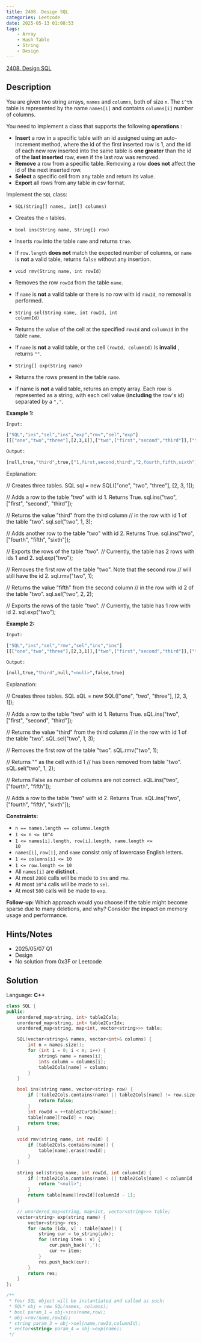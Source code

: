 ```yaml
---
title: 2408. Design SQL
categories: Leetcode
date: 2025-05-13 01:08:53
tags:
    - Array
    - Hash Table
    - String
    - Design
---
```


[2408. Design SQL](https://leetcode.com/problems/design-sql/description/?envType=company&envId=openai&favoriteSlug=openai-all)

## Description

You are given two string arrays, <code>names</code> and <code>columns</code>, both of size <code>n</code>. The <code>i^th</code> table is represented by the name <code>names[i]</code> and contains <code>columns[i]</code> number of columns.

You need to implement a class that supports the following **operations** :

- **Insert**  a row in a specific table with an id assigned using an auto-increment method, where the id of the first inserted row is 1, and the id of each new row inserted into the same table is **one greater**  than the id of the **last inserted**  row, even if the last row was removed.
- **Remove**  a row from a specific table. Removing a row **does not**  affect the id of the next inserted row.
- **Select**  a specific cell from any table and return its value.
- **Export**  all rows from any table in csv format.

Implement the <code>SQL</code> class:

- <code>SQL(String[] names, int[] columns)</code>

- Creates the <code>n</code> tables.

- <code>bool ins(String name, String[] row)</code>

- Inserts <code>row</code> into the table <code>name</code> and returns <code>true</code>.
- If <code>row.length</code> **does not**  match the expected number of columns, or <code>name</code> is **not**  a valid table, returns <code>false</code> without any insertion.

- <code>void rmv(String name, int rowId)</code>

- Removes the row <code>rowId</code> from the table <code>name</code>.
- If <code>name</code> is **not**  a valid table or there is no row with id <code>rowId</code>, no removal is performed.

- <code>String sel(String name, int rowId, int columnId)</code>

- Returns the value of the cell at the specified <code>rowId</code> and <code>columnId</code> in the table <code>name</code>.
- If <code>name</code> is **not**  a valid table, or the cell <code>(rowId, columnId)</code> is **invalid** , returns <code>"<null>"</code>.

- <code>String[] exp(String name)</code>

- Returns the rows present in the table <code>name</code>.
- If name is **not**  a valid table, returns an empty array. Each row is represented as a string, with each cell value (**including**  the row's id) separated by a <code>","</code>.

**Example 1:**

```bash
Input:

["SQL","ins","sel","ins","exp","rmv","sel","exp"]
[[["one","two","three"],[2,3,1]],["two",["first","second","third"]],["two",1,3],["two",["fourth","fifth","sixth"]],["two"],["two",1],["two",2,2],["two"]]

Output:

[null,true,"third",true,["1,first,second,third","2,fourth,fifth,sixth"],null,"fifth",["2,fourth,fifth,sixth"]]
```

Explanation:

// Creates three tables.
SQL sql = new SQL(["one", "two", "three"], [2, 3, 1]);

// Adds a row to the table "two" with id 1. Returns True.
sql.ins("two", ["first", "second", "third"]);

// Returns the value "third" from the third column
// in the row with id 1 of the table "two".
sql.sel("two", 1, 3);

// Adds another row to the table "two" with id 2. Returns True.
sql.ins("two", ["fourth", "fifth", "sixth"]);

// Exports the rows of the table "two".
// Currently, the table has 2 rows with ids 1 and 2.
sql.exp("two");

// Removes the first row of the table "two". Note that the second row
// will still have the id 2.
sql.rmv("two", 1);

// Returns the value "fifth" from the second column
// in the row with id 2 of the table "two".
sql.sel("two", 2, 2);

// Exports the rows of the table "two".
// Currently, the table has 1 row with id 2.
sql.exp("two");

**Example 2:**

```bash
Input:

["SQL","ins","sel","rmv","sel","ins","ins"]
[[["one","two","three"],[2,3,1]],["two",["first","second","third"]],["two",1,3],["two",1],["two",1,2],["two",["fourth","fifth"]],["two",["fourth","fifth","sixth"]]]

Output:

[null,true,"third",null,"<null>",false,true]
```

Explanation:

// Creates three tables.
SQL sQL = new SQL(["one", "two", "three"], [2, 3, 1]);

// Adds a row to the table "two" with id 1. Returns True.
sQL.ins("two", ["first", "second", "third"]);

// Returns the value "third" from the third column
// in the row with id 1 of the table "two".
sQL.sel("two", 1, 3);

// Removes the first row of the table "two".
sQL.rmv("two", 1);

// Returns "<null>" as the cell with id 1
// has been removed from table "two".
sQL.sel("two", 1, 2);

// Returns False as number of columns are not correct.
sQL.ins("two", ["fourth", "fifth"]);

// Adds a row to the table "two" with id 2. Returns True.
sQL.ins("two", ["fourth", "fifth", "sixth"]);

**Constraints:**

- <code>n == names.length == columns.length</code>
- <code>1 <= n <= 10^4</code>
- <code>1 <= names[i].length, row[i].length, name.length <= 10</code>
- <code>names[i]</code>, <code>row[i]</code>, and <code>name</code> consist only of lowercase English letters.
- <code>1 <= columns[i] <= 10</code>
- <code>1 <= row.length <= 10</code>
- All <code>names[i]</code> are **distinct** .
- At most <code>2000</code> calls will be made to <code>ins</code> and <code>rmv</code>.
- At most <code>10^4</code> calls will be made to <code>sel</code>.
- At most <code>500</code> calls will be made to <code>exp</code>.

**Follow-up:**  Which approach would you choose if the table might become sparse due to many deletions, and why? Consider the impact on memory usage and performance.

## Hints/Notes

- 2025/05/07 Q1
- Design
- No solution from 0x3F or Leetcode

## Solution

Language: **C++**

```C++
class SQL {
public:
    unordered_map<string, int> table2Cols;
    unordered_map<string, int> table2CurIdx;
    unordered_map<string, map<int, vector<string>>> table;

    SQL(vector<string>& names, vector<int>& columns) {
        int n = names.size();
        for (int i = 0; i < n; i++) {
            string& name = names[i];
            int& column = columns[i];
            table2Cols[name] = column;
        }
    }

    bool ins(string name, vector<string> row) {
        if (!table2Cols.contains(name) || table2Cols[name] != row.size()) {
            return false;
        }
        int rowId = ++table2CurIdx[name];
        table[name][rowId] = row;
        return true;
    }

    void rmv(string name, int rowId) {
        if (table2Cols.contains(name)) {
            table[name].erase(rowId);
        }
    }

    string sel(string name, int rowId, int columnId) {
        if (!table2Cols.contains(name) || table2Cols[name] < columnId || !table[name].contains(rowId)) {
            return "<null>";
        }
        return table[name][rowId][columnId - 1];
    }

    // unordered_map<string, map<int, vector<string>>> table;
    vector<string> exp(string name) {
        vector<string> res;
        for (auto [idx, v] : table[name]) {
            string cur = to_string(idx);
            for (string item : v) {
                cur.push_back(',');
                cur += item;
            }
            res.push_back(cur);
        }
        return res;
    }
};

/**
 * Your SQL object will be instantiated and called as such:
 * SQL* obj = new SQL(names, columns);
 * bool param_1 = obj->ins(name,row);
 * obj->rmv(name,rowId);
 * string param_3 = obj->sel(name,rowId,columnId);
 * vector<string> param_4 = obj->exp(name);
 */
```
